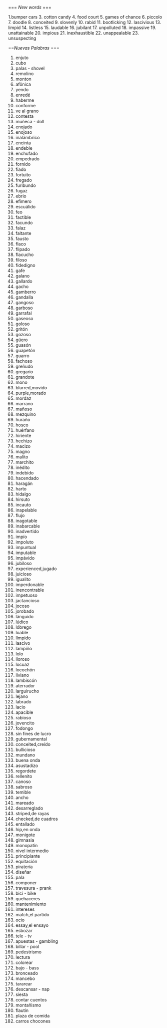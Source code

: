 === *New words* ===

1.bumper cars
3. cotton candy
4. food court
5. games of chance
6. piccolo
7. doodle
8. conceited
9. slovenly
10. rabid
11. bootlicking
12. lascivious
13. limpid
14. listless
15. laudable
16. jubilant
17. unpolluted
18. impassive
19. unattainable
20. impious
21. inexhaustible
22. unappealable
23. unsuspecting

==*Nuevas Palabras* ===

1. enjuto
2. cubo
3. palas - shovel
4. remolino
5. monton
6. afônica
7. yendo
8. enredé
9. haberme
10. conforme
11. ve al grano
12. contesta
13. muñeca - doll
14. enojado
15. enojoso
16. inalámbrico
17. encinta
18. endeble
19. enchufado
20. empedrado
21. fornido
22. fiado
23. fortuito
24. fregado
25. furibundo
26. fugaz
27. ebrio
28. efímero
29. escuálido
30. feo
31. factible
32. facundo
33. falaz
34. faltante
35. fausto
36. flaco
37. flipado
38. flacucho
39. filoso
40. fidedigno
41. gafe
42. galano
43. gallardo
44. gacho
45. gamberro
46. gandalla
47. gangoso
48. garboso
49. garrafal
50. gaseoso
51. goloso
52. gritón
53. gozoso
54. güero
55. guasón
56. guapetón
57. guarro
58. fachoso
59. greñudo
60. gregario
61. grandote
62. mono
63. blurred,movido
64. purple,morado
65. mordaz
66. marrano
67. mañoso
68. mezquino
69. huraño
70. hosco
71. huérfano
72. hiriente
73. hechizo
74. macizo
75. magno
76. malito
77. marchito
78. inédito
79. indebido
80. hacendado
81. haragán
82. harto
83. hidalgo
84. hirsuto
85. incauto
86. inapelable
87. flujo
88. inagotable
89. inabarcable
90. inadvertido
91. impío
92. impoluto
93. impuntual
94. imputable
95. impávido
96. jubiloso
97. experienced,jugado
98. juicioso
99. igualito
100. imperdonable
101. inencontrable
102. impetuoso
103. jactancioso
104. jocoso
105. jorobado
106. lánguido
107. lúdico
108. lóbrego
109. loable
110. límpido
111. lascivo
112. lampiño
113. lolo
114. lloroso
115. locuaz
116. locochón
117. liviano
118. lambiscón
119. aterrador
120. larguirucho
121. lejano
122. labrado
123. lacio
124. apacible
125. rabioso
126. jovencito
127. fodongo
128. sin fines de lucro
129. gubernamental
130. conceited,creído
131. bullicioso
132. mundano
133. buena onda
134. asustadizo
135. regordete
136. rellenito
137. canoso
138. sabroso
139. temible
140. ancho
141. mareado
142. desarreglado
143. striped,de rayas
144. checked,de cuadros
145. entallado
146. hip,en onda
147. monigote
148. gimnasia
149. monopatín
150. nivel intermedio
151. principiante
152. equitación
153. piratería
154. diseñar
155. pala
156. componer
157. travesura - prank
158. bici - bike
159. quehaceres
160. mantenimiento
161. intereses
162. match,el partido
163. ocio
164. essay,el ensayo
165. esbozar
166. tele - tv
167. apuestas - gambling
168. billar - pool
169. pedestrismo
170. lectura
171. colorear
172. bajo - bass
173. bronceado
174. mancebo
175. tararear
176. descansar - nap
177. siesta
178. contar cuentos
179. montañismo
180. flautín
181. plaza de comida
182. carros chocones

